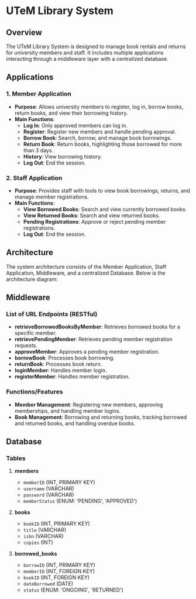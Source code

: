 # UTeM Library System

## Overview

The UTeM Library System is designed to manage book rentals and returns for university members and staff. It includes multiple applications interacting through a middleware layer with a centralized database.

## Applications

### 1. Member Application
- **Purpose**: Allows university members to register, log in, borrow books, return books, and view their borrowing history.
- **Main Functions**:
  - **Log In**: Only approved members can log in.
  - **Register**: Register new members and handle pending approval.
  - **Borrow Book**: Search, borrow, and manage book borrowings.
  - **Return Book**: Return books, highlighting those borrowed for more than 3 days.
  - **History**: View borrowing history.
  - **Log Out**: End the session.

### 2. Staff Application
- **Purpose**: Provides staff with tools to view book borrowings, returns, and manage member registrations.
- **Main Functions**:
  - **View Borrowed Books**: Search and view currently borrowed books.
  - **View Returned Books**: Search and view returned books.
  - **Pending Registrations**: Approve or reject pending member registrations.
  - **Log Out**: End the session.

## Architecture

The system architecture consists of the Member Application, Staff Application, Middleware, and a centralized Database. Below is the architecture diagram:


## Middleware

### List of URL Endpoints (RESTful)
- **retrieveBorrowedBooksByMember**: Retrieves borrowed books for a specific member.
- **retrievePendingMember**: Retrieves pending member registration requests.
- **approveMember**: Approves a pending member registration.
- **borrowBook**: Processes book borrowing.
- **returnBook**: Processes book return.
- **loginMember**: Handles member login.
- **registerMember**: Handles member registration.

### Functions/Features
- **Member Management**: Registering new members, approving memberships, and handling member logins.
- **Book Management**: Borrowing and returning books, tracking borrowed and returned books, and handling overdue books.

## Database
### Tables

1. **members**
   - `memberID` (INT, PRIMARY KEY)
   - `username` (VARCHAR)
   - `password` (VARCHAR)
   - `memberStatus` (ENUM: 'PENDING', 'APPROVED')

2. **books**
   - `bookID` (INT, PRIMARY KEY)
   - `title` (VARCHAR)
   - `isbn` (VARCHAR)
   - `copies` (INT)

3. **borrowed_books**
   - `borrowID` (INT, PRIMARY KEY)
   - `memberID` (INT, FOREIGN KEY)
   - `bookID` (INT, FOREIGN KEY)
   - `dateBorrowed` (DATE)
   - `status` (ENUM: 'ONGOING', 'RETURNED')
